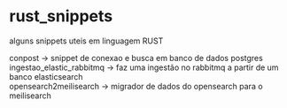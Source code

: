 # rust_snippets
alguns snippets uteis em linguagem RUST

conpost -> snippet de conexao e busca em banco de dados postgres <br>
ingestao_elastic_rabbitmq -> faz uma ingestão no rabbitmq a partir de um banco elasticsearch <br>
opensearch2meilisearch -> migrador de dados do opensearch para o meilisearch

